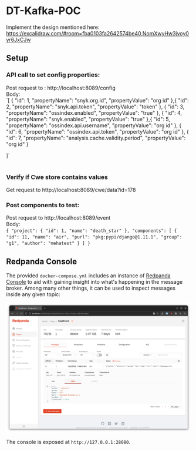 # DT-Kafka-POC
Implement the design mentioned here: https://excalidraw.com/#room=fba0103fa2642574be40,NomXwyHw3jvoy0yr6JxCJw

## Setup
### API call to set config properties:
Post request to : http://localhost:8089/config <br/>
Body:<br/>
`[
{
"id": 1,
"propertyName": "snyk.org.id",
"propertyValue": "org id"
},{
"id": 2,
"propertyName": "snyk.api.token",
"propertyValue": "token"
},
{
"id": 3,
"propertyName": "ossindex.enabled",
"propertyValue": "true"
},
{
"id": 4,
"propertyName": "snyk.enabled",
"propertyValue": "true"
},{
"id": 5,
"propertyName": "ossindex.api.username",
"propertyValue": "org id"
},
{
"id": 6,
"propertyName": "ossindex.api.token",
"propertyValue": "org id"
},
{
"id": 7,
"propertyName": "analysis.cache.validity.period",
"propertyValue": "org id"
}

]`<br/> <br/>
### Verify if Cwe store contains values
Get request to http://localhost:8089/cwe/data?id=178

### Post components to test:
Post request to http://localhost:8089/event <br/>
Body: <br/>
`{
"project": {
"id": 1,
"name": "death_star"
},
"components": [
{
"id": 11,
"name": "air",
"purl": "pkg:pypi/django@1.11.1",
"group": "g1",
"author": "mehatest"
}
]
}`

## Redpanda Console

The provided `docker-compose.yml` includes an instance of [Redpanda Console](https://github.com/redpanda-data/console) 
to aid with gaining insight into what's happening in the message broker. Among many other things, it can be used to 
inspect messages inside any given topic:

![Redpanda Console - Messages](.github/images/redpanda-console_messages.png)

The console is exposed at `http://127.0.0.1:28080`.
